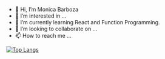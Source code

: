 - 👋 Hi, I’m Monica Barboza
- 👀 I’m interested in ...
- 🌱 I’m currently learning React and Function Programming.
- 💞️ I’m looking to collaborate on ...
- 📫 How to reach me ...

<!---
MonBoza/MonBoza is a ✨ special ✨ repository because its `README.md` (this file) appears on your GitHub profile.
You can click the Preview link to take a look at your changes.
--->


[![Top Langs](https://github-readme-stats.vercel.app/api/top-langs/?username=yushi1007&layout=compact)](https://github.com/MonBoza)
